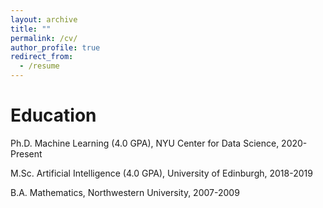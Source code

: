 ```yaml
---
layout: archive
title: ""
permalink: /cv/
author_profile: true
redirect_from:
  - /resume
---
```


Education
======

Ph.D. Machine Learning (4.0 GPA), NYU Center for Data Science, 2020-Present

M.Sc. Artificial Intelligence (4.0 GPA), University of Edinburgh, 2018-2019

B.A. Mathematics, Northwestern University, 2007-2009